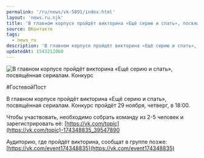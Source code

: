 ```yaml
---
permalink: '/ru/news/vk-5891/index.html'
layout: 'news.ru.njk'
title: 'В главном корпусе пройдёт викторина «Ещё серию и спать», посвящённая сериалам.'
source: ВКонтакте
tags:
  - news_ru
description: 'В главном корпусе пройдёт викторина «Ещё серию и спать», посвящённая сериалам.'
updatedAt: 1543212060
---
```

![В главном корпусе пройдёт викторина «Ещё серию и спать», посвящённая сериалам. Конкурс](https://sun9-9.userapi.com/impf/c850736/v850736724/4da80/1OGMhcoPq_A.jpg?size=1000x650&quality=96&proxy=1&sign=25b29f1bea58372c979f70a853753f3f&c_uniq_tag=hD7rLLa4sHRdnEfauynVwbFAVu4_-KoDGto7n49OQLY&type=album)

#ГостевойПост

В главном корпусе пройдёт викторина «Ещё серию и спать», посвящённая сериалам. Конкурс пройдёт 29 ноября, четверг, в 18:00.

Чтобы участвовать, необходимо собрать команду из 2-5 человек и зарегистрировать её: [https://vk.com/topic](https://vk.com/topic)-174348835_39547890

Аудиторию, где пройдёт викторина, сообщат в группе позже: [https://vk.com/event174348835](https://vk.com/event174348835)
